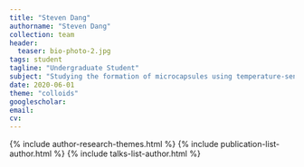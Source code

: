 ```yaml
---
title: "Steven Dang"
authorname: "Steven Dang"
collection: team
header:
  teaser: bio-photo-2.jpg
tags: student
tagline: "Undergraduate Student"
subject: "Studying the formation of microcapsules using temperature-sensitive microgel colloids"
date: 2020-06-01
theme: "colloids"
googlescholar: 
email: 
cv: 
---
```


<p align= "justify">

{% include author-research-themes.html %}
{% include publication-list-author.html %}
{% include talks-list-author.html %}